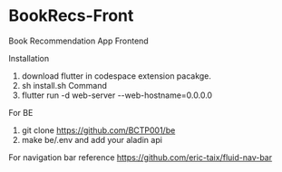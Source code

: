 # BookRecs-Front
Book Recommendation App Frontend

Installation
1. download flutter in codespace extension pacakge.
2. sh install.sh
Command
3. flutter run -d web-server --web-hostname=0.0.0.0



For BE
1. git clone https://github.com/BCTP001/be
2. make be/.env and add your aladin api

For navigation bar reference
https://github.com/eric-taix/fluid-nav-bar